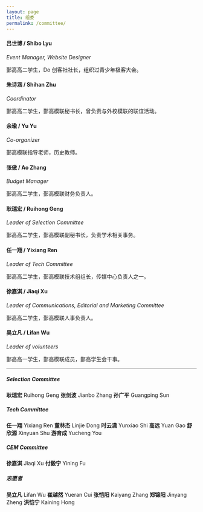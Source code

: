 ```yaml
---
layout: page
title: 组委
permalink: /committee/
---
```


#### 吕世博 / Shibo Lyu
*Event Manager, Website Designer*

鄞高高二学生，Do 创客社社长，组织过青少年极客大会。

#### 朱诗涵 / Shihan Zhu
*Coordinator*

鄞高高二学生，鄞高模联秘书长，曾负责与外校模联的联谊活动。

#### 余瑜 / Yu Yu
*Co-organizer*

鄞高模联指导老师，历史教师。

#### 张傲 / Ao Zhang
*Budget Manager*

鄞高高二学生，鄞高模联财务负责人。

#### 耿瑞宏 / Ruihong Geng
*Leader of Selection Committee*

鄞高高二学生，鄞高模联副秘书长，负责学术相关事务。

#### 任一翔 / Yixiang Ren
*Leader of Tech Committee*

鄞高高二学生，鄞高模联技术组组长，传媒中心负责人之一。

#### 徐嘉淇 / Jiaqi Xu
*Leader of Communications, Editorial and Marketing Committee*

鄞高高二学生，鄞高模联人事负责人。

#### 吴立凡 / Lifan Wu
*Leader of volunteers*

鄞高高一学生，鄞高模联成员，鄞高学生会干事。

--------------------------

##### Selection Committee
**耿瑞宏** Ruihong Geng **张剑波** Jianbo Zhang **孙广平** Guangping Sun

##### Tech Committee
**任一翔** Yixiang Ren **董林杰** Linjie Dong **时云潇** Yunxiao Shi **高远** Yuan Gao **舒欣源** Xinyuan Shu **游育成** Yucheng You

##### CEM Committee
**徐嘉淇** Jiaqi Xu **付毅宁** Yining Fu

##### 志愿者
**吴立凡** Lifan Wu **崔越然** Yueran Cui **张恺阳** Kaiyang Zhang **郑锦阳** Jinyang Zheng **洪恺宁** Kaining Hong
